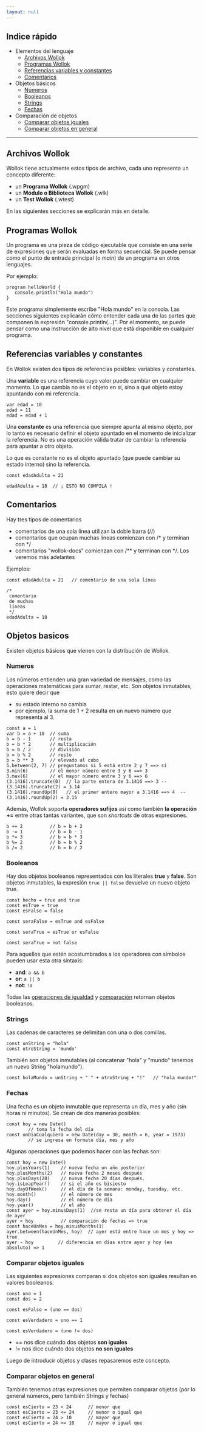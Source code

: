 ```yaml
---
layout: null
---
```


## Indice rápido ##

* Elementos del lenguaje
    * <a href="#archivos-wollok" class="wollokLink">Archivos Wollok</a>
    * <a href="#programas-wollok" class="wollokLink">Programas Wollok</a>
    * <a href="#referencias-variables-y-constantes" class="wollokLink">Referencias variables y constantes</a>
    * <a href="#comentarios" class="wollokLink">Comentarios</a>
* Objetos básicos
    * <a href="#numeros" class="wollokLink">Números</a>
    * <a href="#booleanos" class="wollokLink">Booleanos</a>
    * <a href="#strings" class="wollokLink">Strings</a>
    * <a href="#fechas" class="wollokLink">Fechas</a>
* Comparación de objetos
    * <a href="#comparar-objetos-iguales" class="wollokLink">Comparar objetos iguales</a>
    * <a href="#comparar-objetos-en-general" class="wollokLink">Comparar objetos en general</a>

___

## Archivos Wollok ##

Wollok tiene actualmente estos tipos de archivo, cada uno representa un concepto diferente:

* un **Programa Wollok** (.wpgm)
* un **Módulo o Biblioteca Wollok** (.wlk)
* un **Test Wollok** (.wtest)

En las siguientes secciones se explicarán más en detalle.

## Programas Wollok ##

Un programa es una pieza de código ejecutable que consiste en una serie de expresiones que serán evaluadas en forma secuencial. Se puede pensar como el punto de entrada principal (o _main_) de un programa en otros lenguajes.

Por ejemplo:

```wollok
program helloWorld {
   console.println("Hola mundo")
}
```

Este programa simplemente escribe "Hola mundo" en la consola. Las secciones siguientes explicarán cómo entender cada una de las partes que componen la expresión "console.println(...)". Por el momento, se puede pensar como una instrucción de alto nivel que está disponible en cualquier programa.

## Referencias variables y constantes ##

En Wollok existen dos tipos de referencias posibles: variables y constantes. 

Una **variable** es una referencia cuyo valor puede cambiar en cualquier momento. Lo que cambia no es el objeto en sí, sino a qué objeto estoy apuntando con mi referencia.

```wollok
var edad = 10
edad = 11
edad = edad + 1
```

Una **constante** es una referencia que siempre apunta al mismo objeto, por lo tanto es necesario definir el objeto apuntado en el momento de inicializar la referencia. No es una operación válida tratar de cambiar la referencia para apuntar a otro objeto.

Lo que es constante no es el objeto apuntado (que puede cambiar su estado interno) sino la referencia.

```wollok
const edadAdulta = 21

edadAdulta = 18  // ¡ ESTO NO COMPILA !
```

## Comentarios ##

Hay tres tipos de comentarios

* comentarios de una sola línea utilizan la doble barra (//)
* comentarios que ocupan muchas líneas comienzan con /* y terminan con */
* comentarios "wollok-docs" comienzan con /** y terminan con */. Los veremos más adelantes

Ejemplos:

```wollok
const edadAdulta = 21   // comentario de una sola línea

/*
 comentario
 de muchas
 líneas
 */
edadAdulta = 18
```

## Objetos basicos ##

Existen objetos básicos que vienen con la distribución de Wollok. 

### Numeros ###

Los números entienden una gran variedad de mensajes, como las operaciones matemáticas para sumar, restar, etc. Son objetos inmutables, esto quiere decir que 

* su estado interno no cambia
* por ejemplo, la suma de 1 + 2 resulta en un nuevo número que representa al 3. 

```wollok
const a = 1
var b = a + 10  // suma
b = b - 1       // resta
b = b * 2       // multiplicación
b = b / 2       // división
b = b % 2       // resto
b = b ** 3      // elevado al cubo 
5.between(2, 7) // preguntamos si 5 está entre 2 y 7 ==> sí
3.min(6)        // el menor número entre 3 y 6 ==> 3
3.max(6)        // el mayor número entre 3 y 6 ==> 6
(3.1416).truncate(0)  // la parte entera de 3.1416 ==> 3 -- (3.1416).truncate(2) = 3.14
(3.1416).roundUp(0)   // el primer entero mayor a 3.1416 ==> 4  -- (3.1416).roundUp(2) = 3.15
```

Además, Wollok soporta **operadores sufijos** así como también **la operación +=** entre otras tantas variantes, que son _shortcuts_ de otras expresiones.

```wollok
b += 2          // b = b + 2
b -= 1          // b = b - 1
b *= 3          // b = b * 3
b %= 2          // b = b % 2
b /= 2          // b = b / 2
```

### Booleanos ###

Hay dos objetos booleanos representados con los literales **true** y **false**. Son objetos inmutables, la expresión ```true || false``` devuelve un nuevo objeto true.

```wollok
const hecho = true and true
const esTrue = true
const esFalse = false

const seraFalse = esTrue and esFalse

const seraTrue = esTrue or esFalse

const seraTrue = not false
```

Para aquellos que estén acostumbrados a los operadores con símbolos pueden usar esta otra sintaxis:

* **and**: ```a && b```
* **or**: ```a || b```
* **not**: ```!a```

Todas las [operaciones de igualdad](#comparar-objetos-iguales) y [comparación](#comparar-objetos-en-general) retornan objetos booleanos.

### Strings ###

Las cadenas de caracteres se delimitan con una o dos comillas. 

```wollok
const unString = "hola"
const otroString = 'mundo'
```

También son objetos inmutables (al concatenar "hola" y "mundo" tenemos un nuevo String "holamundo"). 

```wollok
const holaMundo = unString + " " + otroString + "!"   // "hola mundo!"
```

### Fechas ###

Una fecha es un objeto inmutable que representa un día, mes y año (sin horas ni minutos). Se crean de dos maneras posibles:

```wollok
const hoy = new Date()  
        // toma la fecha del día
const unDiaCualquiera = new Date(day = 30, month = 6, year = 1973)  
        // se ingresa en formato día, mes y año
```

Algunas operaciones que podemos hacer con las fechas son:

```wollok
const hoy = new Date()
hoy.plusYears(1)    // nueva fecha un año posterior
hoy.plusMonths(2)   // nueva fecha 2 meses después
hoy.plusDays(20)    // nueva fecha 20 días después.
hoy.isLeapYear()    // si el año es bisiesto
hoy.dayOfWeek()     // el día de la semana: monday, tuesday, etc. 
hoy.month()         // el número de mes
hoy.day()           // el número de día
hoy.year()          // el año
const ayer = hoy.minusDays(1)  //se resta un día para obtener el día de ayer
ayer < hoy          // comparación de fechas => true
const haceUnMes = hoy.minusMonths(1)  
ayer.between(haceUnMes, hoy)  // ayer está entre hace un mes y hoy => true
ayer - hoy         // diferencia en días entre ayer y hoy (en absoluto) => 1
```

### Comparar objetos iguales ###

Las siguientes expresiones comparan si dos objetos son iguales resultan en valores booleanos:

```wollok 
const uno = 1
const dos = 2

const esFalso = (uno == dos)

const esVerdadero = uno == 1

const esVerdadero = (uno != dos)
```

* == nos dice cuándo dos objetos **son iguales**
* != nos dice cuándo dos objetos **no son iguales**

Luego de introducir objetos y clases repasaremos este concepto.

### Comparar objetos en general ###

También tenemos otras expresiones que permiten comparar objetos (por lo general números, pero también Strings y fechas)

```wollok
const esCierto = 23 < 24      // menor que
const esCierto = 23 <= 24     // menor o igual que
const esCierto = 24 > 10      // mayor que
const esCierto = 24 >= 10     // mayor o igual que
```
